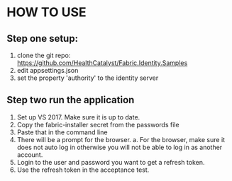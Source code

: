 ﻿# HOW TO USE

## Step one setup:

1. clone the git repo: https://github.com/HealthCatalyst/Fabric.Identity.Samples
2. edit appsettings.json
3. set the property 'authority' to the identity server

## Step two run the application

1. Set up VS 2017.  Make sure it is up to date.
2. Copy the fabric-installer secret from the passwords file
3. Paste that in the command line
4. There will be a prompt for the browser.
  a. For the browser, make sure it does not auto log in otherwise you will not be able to log in as another account.
5. Login to the user and password you want to get a refresh token.
6. Use the refresh token in the acceptance test.